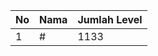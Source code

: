 | No | Nama            | Jumlah Level |
|----|-----------------|--------------|
| 1  | #    |    1133        |
